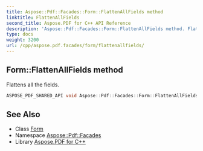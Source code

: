 ```yaml
---
title: Aspose::Pdf::Facades::Form::FlattenAllFields method
linktitle: FlattenAllFields
second_title: Aspose.PDF for C++ API Reference
description: 'Aspose::Pdf::Facades::Form::FlattenAllFields method. Flattens all the fields in C++.'
type: docs
weight: 3200
url: /cpp/aspose.pdf.facades/form/flattenallfields/
---
```

## Form::FlattenAllFields method


Flattens all the fields.

```cpp
ASPOSE_PDF_SHARED_API void Aspose::Pdf::Facades::Form::FlattenAllFields()
```

## See Also

* Class [Form](../)
* Namespace [Aspose::Pdf::Facades](../../)
* Library [Aspose.PDF for C++](../../../)
